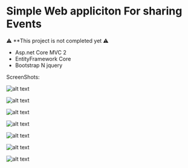 
# Simple Web appliciton For sharing Events
:warning: **This project is not completed yet :warning:

* Asp.net Core MVC 2
* EntityFramework Core
* Bootstrap N jquery

ScreenShots:


![alt text](http://uupload.ir/files/u19q_overview.png)

![alt text](http://uupload.ir/files/5eo1_login.png)

![alt text](http://uupload.ir/files/z3rl_search.png)

![alt text](http://uupload.ir/files/kzzz_detail.png)

![alt text](http://uupload.ir/files/24yz_userevents.png)

![alt text](http://uupload.ir/files/4rbj_pays.png)

![alt text](http://uupload.ir/files/padq_createevent.png)










